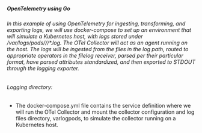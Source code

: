 ##### OpenTelemetry using Go
###### In this example of using OpenTelemetry for ingesting, transforming, and exporting logs, we will use docker-compose to set up an environment that will simulate a Kubernetes host, with logs stored under /var/logs/pods/*/*/*.log. The OTel Collector will act as an agent running on the host. The logs will be ingested from the files in the log path, routed to appropriate operators in the filelog receiver, parsed per their particular format, have parsed attributes standardized, and then exported to STDOUT through the logging exporter.

###### *Logging* directory:
- The docker-compose.yml file contains the service definition where we will run the OTel Collector and mount the collector configuration and log files directory, varlogpods, to simulate the collector running on a Kubernetes host.
